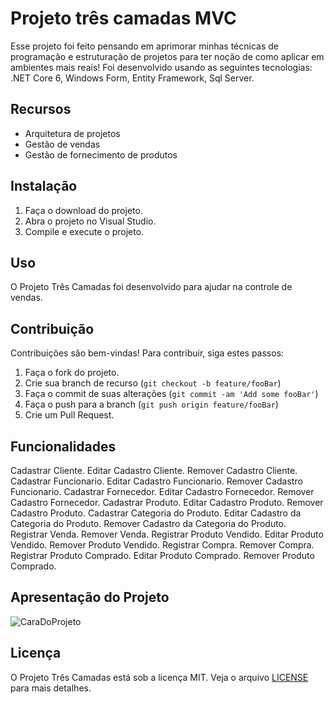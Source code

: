 # Projeto três camadas MVC

 Esse projeto foi feito pensando em aprimorar minhas técnicas de programação e estruturação de projetos para ter noção de como aplicar em ambientes mais reais!
 Foi desenvolvido usando as seguintes tecnologias: .NET Core 6, Windows Form, Entity Framework, Sql Server.

## Recursos

- Arquitetura de projetos
- Gestão de vendas
- Gestão de fornecimento de produtos

## Instalação

1. Faça o download do projeto.
2. Abra o projeto no Visual Studio.
3. Compile e execute o projeto.

## Uso

O Projeto Três Camadas foi desenvolvido para ajudar na controle de vendas.

## Contribuição

Contribuições são bem-vindas! Para contribuir, siga estes passos:

1. Faça o fork do projeto.
2. Crie sua branch de recurso (`git checkout -b feature/fooBar`)
3. Faça o commit de suas alterações (`git commit -am 'Add some fooBar'`)
4. Faça o push para a branch (`git push origin feature/fooBar`)
5. Crie um Pull Request.

## Funcionalidades

Cadastrar Cliente.
Editar Cadastro Cliente.
Remover Cadastro Cliente.
Cadastrar Funcionario.
Editar Cadastro Funcionario.
Remover Cadastro Funcionario.
Cadastrar Fornecedor.
Editar Cadastro Fornecedor.
Remover Cadastro Fornecedor.
Cadastrar Produto.
Editar Cadastro Produto.
Remover Cadastro Produto.
Cadastrar Categoria do Produto.
Editar Cadastro da Categoria do Produto.
Remover Cadastro da Categoria do Produto.
Registrar Venda.
Remover Venda.
Registrar Produto Vendido.
Editar Produto Vendido.
Remover Produto Vendido.
Registrar Compra.
Remover Compra.
Registrar Produto Comprado.
Editar Produto Comprado.
Remover Produto Comprado.

## Apresentação do Projeto

![CaraDoProjeto](https://user-images.githubusercontent.com/77033790/212201141-d0ee2a37-e10d-487a-9032-6d9a50846c54.PNG)

## Licença

O Projeto Três Camadas está sob a licença MIT. Veja o arquivo [LICENSE](LICENSE) para mais detalhes.






